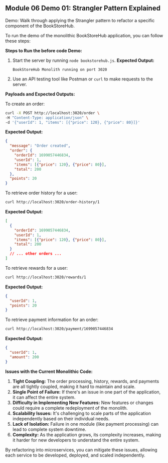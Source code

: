 
## Module 06 Demo 01: Strangler Pattern Explained
Demo: Walk through applying the Strangler pattern to refactor a specific component of the BookStoreHub.
 

To run the demo of the monolithic BookStoreHub application, you can follow these steps:

**Steps to Run the before code Demo:**

1. Start the server by running `node bookstorehub.js`.
   **Expected Output:**
   ```
   BookStoreHub Monolith running on port 3020

   ```
2. Use an API testing tool like Postman or `curl` to make requests to the server.

**Payloads and Expected Outputs:**

To create an order:
```bash
curl -X POST http://localhost:3020/order \
-H "Content-Type: application/json" \
-d '{"userId": 1, "items": [{"price": 120}, {"price": 80}]}'
```
**Expected Output:**
```json
{
  "message": "Order created",
  "order": {
    "orderId": 1699057446834,
    "userId": 1,
    "items": [{"price": 120}, {"price": 80}],
    "total": 200
  },
  "points": 20
}
```

To retrieve order history for a user:
```bash
curl http://localhost:3020/order-history/1
```
**Expected Output:**
```json
[
  {
    "orderId": 1699057446834,
    "userId": 1,
    "items": [{"price": 120}, {"price": 80}],
    "total": 200
  }
  // ... other orders ...
]
```

To retrieve rewards for a user:
```bash
curl http://localhost:3020/rewards/1
```
**Expected Output:**
```json
{
  "userId": 1,
  "points": 20
}
```

To retrieve payment information for an order:
```bash
curl http://localhost:3020/payment/1699057446834
```
**Expected Output:**
```json
{
  "userId": 1,
  "amount": 200
}
```


**Issues with the Current Monolithic Code:**

1. **Tight Coupling:** The order processing, history, rewards, and payments are all tightly coupled, making it hard to maintain and scale.
2. **Single Point of Failure:** If there's an issue in one part of the application, it can affect the entire system.
3. **Difficulty in Implementing New Features:** New features or changes could require a complete redeployment of the monolith.
4. **Scalability Issues:** It's challenging to scale parts of the application independently based on their individual needs.
5. **Lack of Isolation:** Failure in one module (like payment processing) can lead to complete system downtime.
6. **Complexity:** As the application grows, its complexity increases, making it harder for new developers to understand the entire system.

By refactoring into microservices, you can mitigate these issues, allowing each service to be developed, deployed, and scaled independently.